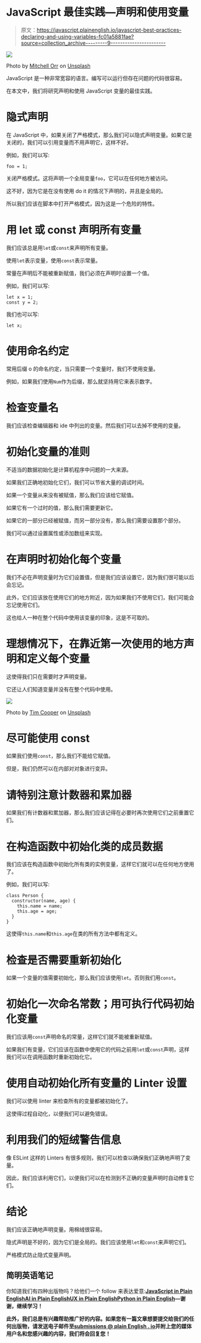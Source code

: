 # JavaScript 最佳实践—声明和使用变量

> 原文：<https://javascript.plainenglish.io/javascript-best-practices-declaring-and-using-variables-fc01a5881fae?source=collection_archive---------9----------------------->

![](img/6f1521b9d7b449732c23fa6372d3e658.png)

Photo by [Mitchell Orr](https://unsplash.com/@mitchorr?utm_source=medium&utm_medium=referral) on [Unsplash](https://unsplash.com?utm_source=medium&utm_medium=referral)

JavaScript 是一种非常宽容的语言。编写可以运行但存在问题的代码很容易。

在本文中，我们将研究声明和使用 JavaScript 变量的最佳实践。

# 隐式声明

在 JavaScript 中，如果关闭了严格模式，那么我们可以隐式声明变量。如果它是关闭的，我们可以引用变量而不用声明它，这样不好。

例如，我们可以写:

```
foo = 1;
```

关闭严格模式。这将声明一个全局变量`foo`，它可以在任何地方被访问。

这不好，因为它是在没有使用 do it 的情况下声明的，并且是全局的。

所以我们应该在脚本中打开严格模式，因为这是一个危险的特性。

# 用 let 或 const 声明所有变量

我们应该总是用`let`或`const`来声明所有变量。

使用`let`表示变量，使用`const`表示常量。

常量在声明后不能被重新赋值，我们必须在声明时设置一个值。

例如，我们可以写:

```
let x = 1;
const y = 2;
```

我们也可以写:

```
let x;
```

# 使用命名约定

常用后缀 o 的命名约定，当只需要一个变量时，我们不使用变量。

例如，如果我们使用`Num`作为后缀，那么就坚持用它来表示数字。

# 检查变量名

我们应该检查编辑器和 ide 中列出的变量。然后我们可以去掉不使用的变量。

# 初始化变量的准则

不适当的数据初始化是计算机程序中问题的一大来源。

如果我们正确地初始化它们，我们可以节省大量的调试时间。

如果一个变量从来没有被赋值，那么我们应该给它赋值。

如果它有一个过时的值，那么我们需要更新它。

如果它的一部分已经被赋值，而另一部分没有，那么我们需要设置那个部分。

我们可以通过设置属性或添加数组来实现。

# 在声明时初始化每个变量

我们不必在声明变量时为它们设置值，但是我们应该设置它，因为我们很可能以后会忘记。

此外，它们应该放在使用它们的地方附近，因为如果我们不使用它们，我们可能会忘记使用它们。

这也给人一种在整个代码中使用该变量的印象，这是不可取的。

# 理想情况下，在靠近第一次使用的地方声明和定义每个变量

这使得我们只在需要时才声明变量。

它还让人们知道变量并没有在整个代码中使用。

![](img/f81e07298ed6445f3644405b749220f0.png)

Photo by [Tim Cooper](https://unsplash.com/@tcooper86?utm_source=medium&utm_medium=referral) on [Unsplash](https://unsplash.com?utm_source=medium&utm_medium=referral)

# 尽可能使用 const

如果我们使用`const`，那么我们不能给它赋值。

但是，我们仍然可以在内部对对象进行变异。

# 请特别注意计数器和累加器

如果我们有计数器和累加器，那么我们应该记得在必要时再次使用它们之前重置它们。

# 在构造函数中初始化类的成员数据

我们应该在构造函数中初始化所有类的实例变量，这样它们就可以在任何地方使用了。

例如，我们可以写:

```
class Person {
  constructor(name, age) {
    this.name = name;
    this.age = age;
  }
}
```

这使得`this.name`和`this.age`在类的所有方法中都有定义。

# 检查是否需要重新初始化

如果一个变量的值需要初始化，那么我们应该使用`let`。否则我们用`const`。

# 初始化一次命名常数；用可执行代码初始化变量

我们应该用`const`声明命名的常量，这样它们就不能被重新赋值。

如果我们有变量，它们应该在函数中使用它的代码之前用`let`或`const`声明，这样我们可以在调用函数时重新初始化它。

# 使用自动初始化所有变量的 Linter 设置

我们可以使用 linter 来检查所有的变量都被初始化了。

这使得过程自动化，以便我们可以避免错误。

# 利用我们的短绒警告信息

像 ESLint 这样的 Linters 有很多规则，我们可以检查以确保我们正确地声明了变量。

因此，我们应该利用它们，以便我们可以在检测到不正确的变量声明时自动修复它们。

# 结论

我们应该正确地声明变量。用棉绒很容易。

隐式声明是不好的，因为它们是全局的。我们应该使用`let`和`const`来声明它们。

严格模式防止隐式变量声明。

## **简明英语笔记**

你知道我们有四种出版物吗？给他们一个 follow 来表达爱意:[**JavaScript in Plain English**](https://medium.com/javascript-in-plain-english)[**AI in Plain English**](https://medium.com/ai-in-plain-english)[**UX in Plain English**](https://medium.com/ux-in-plain-english)[**Python in Plain English**](https://medium.com/python-in-plain-english)**—谢谢，继续学习！**

**此外，我们总是有兴趣帮助推广好的内容。如果您有一篇文章想要提交给我们的任何出版物，请发送电子邮件至[**submissions @ plain English . io**](mailto:submissions@plainenglish.io)**并附上您的媒体用户名和您感兴趣的内容，我们将会回复您！****